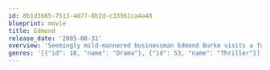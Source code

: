 ```yaml
---
id: 8b1d3665-7513-4d77-8b2d-c33561ca4a48
blueprint: movie
title: Edmond
release_date: '2005-08-31'
overview: 'Seemingly mild-mannered businessman Edmond Burke visits a fortuneteller and hears a remark that spurs him to leave his wife abruptly and seek what is missing from his life. Encounters with strangers and unsavory people weaken the barriers encompassing his long-suppressed rage, until Edmond explodes in violence.'
genres: '[{"id": 18, "name": "Drama"}, {"id": 53, "name": "Thriller"}]'
---
```

